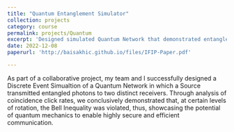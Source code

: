 ```yaml
---
title: "Quantum Entanglement Simulator"
collection: projects
category: course
permalink: projects/Quantum
excerpt: 'Designed simulated Quantum Network that demonstrated entanglement of photons with 90% fidelity for non-mixed pairs'
date: 2022-12-08
paperurl: 'http://baisakhic.github.io/files/IFIP-Paper.pdf'

---
```


As part of a collaborative project, my team and I successfully designed a Discrete Event Simualtion of a Quantum Network in which a Source transmitted entangled photons to two distinct receivers. Through analysis of coincidence click rates, we conclusively demonstrated that, at certain levels of rotation, the Bell Inequality was violated, thus, showcasing the potential of quantum mechanics to enable highly secure and efficient communication.
